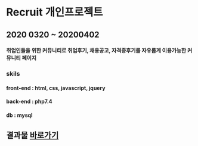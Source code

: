 # Recruit 개인프로젝트
## 2020 0320 ~ 20200402
#### 취업인들을 위한 커뮤니티로 취업후기, 채용공고, 자격증후기를 자유롭게 이용가능한 커뮤니티 페이지
### skils
#### front-end : html, css, javascript, jquery
#### back-end : php7.4
#### db : mysql

## 결과물 [바로가기](http://recruit.dothome.co.kr/index.php)

